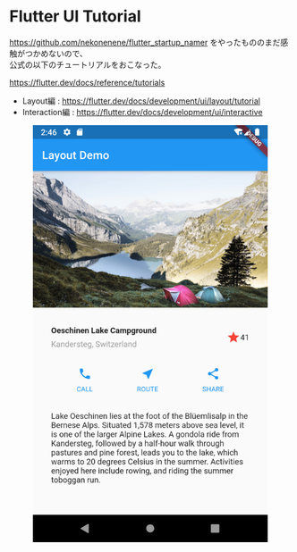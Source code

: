 # Flutter UI Tutorial

https://github.com/nekonenene/flutter_startup_namer をやったもののまだ感触がつかめないので、  
公式の以下のチュートリアルをおこなった。

https://flutter.dev/docs/reference/tutorials

* Layout編 : https://flutter.dev/docs/development/ui/layout/tutorial
* Interaction編 : https://flutter.dev/docs/development/ui/interactive

<div align="center">
    <img src="./screenshot.png" alt="Flutter UI Tutorial Screenshot" width="420rem" height="auto">
</div>
